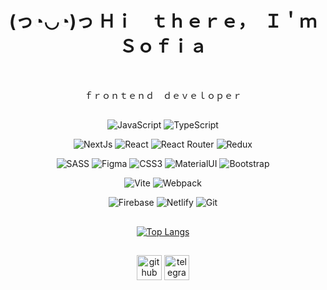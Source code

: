 <h1 align="center"> (っ◔◡◔)っ Ｈｉ　ｔｈｅｒｅ，　Ｉ＇ｍ　Ｓｏｆｉａ　</h1>

﻿<p align="center"> ｆｒｏｎｔｅｎｄ　ｄｅｖｅｌｏｐｅｒ </p>

<div align="center">
 <h2 align="center"></h2>

 ![JavaScript](https://img.shields.io/badge/javascript-%23323330.svg?style=for-the-badge&logo=javascript&logoColor=%23F7DF1E)
 ![TypeScript](https://shields.io/badge/TypeScript-3178C6?style=for-the-badge&logo=typescript&logoColor=%2361DAFB)

 ![NextJs](https://img.shields.io/badge/next.js-000000?style=for-the-badge&logo=nextdotjs&logoColor=white) 
 ![React](https://img.shields.io/badge/react-%2320232a.svg?style=for-the-badge&logo=react&logoColor=%2361DAFB)
 ![React Router](https://img.shields.io/badge/React_Router-CA4245?style=for-the-badge&logo=react-router&logoColor=white)
 ![Redux](https://img.shields.io/badge/redux-%23593d88.svg?style=for-the-badge&logo=redux&logoColor=white)
 
 ![SASS](https://img.shields.io/badge/SASS-hotpink.svg?style=for-the-badge&logo=SASS&logoColor=white)
 ![Figma](https://img.shields.io/badge/figma-%23F24E1E.svg?style=for-the-badge&logo=figma&logoColor=white)
 ![CSS3](https://img.shields.io/badge/css3-%231572B6.svg?style=for-the-badge&logo=css3&logoColor=white)
 ![MaterialUI](https://img.shields.io/badge/Material%20UI-007FFF?style=for-the-badge&logo=mui&logoColor=white)
 ![Bootstrap](https://img.shields.io/badge/bootstrap-%238511FA.svg?style=for-the-badge&logo=bootstrap&logoColor=white)

 ![Vite](https://img.shields.io/badge/vite-%23646CFF.svg?style=for-the-badge&logo=vite&logoColor=white)
 ![Webpack](https://img.shields.io/badge/webpack-%238DD6F9.svg?style=for-the-badge&logo=webpack&logoColor=black)
 
 ![Firebase](https://img.shields.io/badge/Firebase-039BE5?style=for-the-badge&logo=Firebase&logoColor=white)
 ![Netlify](https://img.shields.io/badge/netlify-%23000000.svg?style=for-the-badge&logo=netlify&logoColor=#00C7B7)
 ![Git](https://img.shields.io/badge/git-%23F05033.svg?style=for-the-badge&logo=git&logoColor=white)

<h2 align="center"></h2>

 [![Top Langs](https://github-readme-stats.vercel.app/api/top-langs/?username=sony-vedom)](https://github.com/sony-vedom/github-readme-stats)
 
</div>


<h2 align="start"> </h2>

 <div align="center">
  
  [<img src='https://cdn.jsdelivr.net/npm/simple-icons@3.0.1/icons/github.svg' alt='github' height='40'>](https://github.com/sony-vedom) [<img src='https://cdn-icons-png.flaticon.com/256/6422/6422206.png' alt="telegram" height='40'>](https://t.me/s_sofya20) 
  
  </div>


<!--
**sony-vedom/sony-vedom** is a ✨ _special_ ✨ repository because its `README.md` (this file) appears on your GitHub profile.

Here are some ideas to get you started:

- 🔭 I’m currently working on ...
- 🌱 I’m currently learning ...
- 👯 I’m looking to collaborate on ...
- 🤔 I’m looking for help with ...
- 💬 Ask me about ...
- 📫 How to reach me: ...
- 😄 Pronouns: ...
- ⚡ Fun fact: ...
-->
